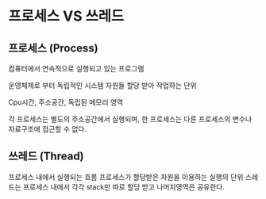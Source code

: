 # 프로세스 VS 쓰레드

## 프로세스 (Process)

컴퓨터에서 연속적으로 실행되고 있는 프로그램

운영체제로 부터 독립적인 시스템 자원들 할당 받아 작업하는 단위

Cpu시간, 주소공간, 독립된 메모리 영역

각 프로세스는 별도의 주소공간에서 실행되며, 한 프로세스는 다른 프로세스의 변수나 자료구조에 접근할 수 없다.

## 쓰레드 (Thread)

프로세스 내에서 실행되는 흐름
프로세스가 할당받은 자원을 이용하는 실행의 단위
스레드는 프로세스 내에서 각각 stack만 따로 할당 받고 나머지영역은 공유한다.
